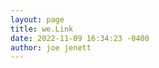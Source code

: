 ```yaml
---
layout: page
title: we.Link
date: 2022-11-09 16:34:23 -0400
author: joe jenett
---
```

<div id='index'>
<script type="text/javascript" src="/we.Link/welink-variables.js"></script>
<script type="text/javascript" src="/we.Link/welink-index.js"></script>
</div>
